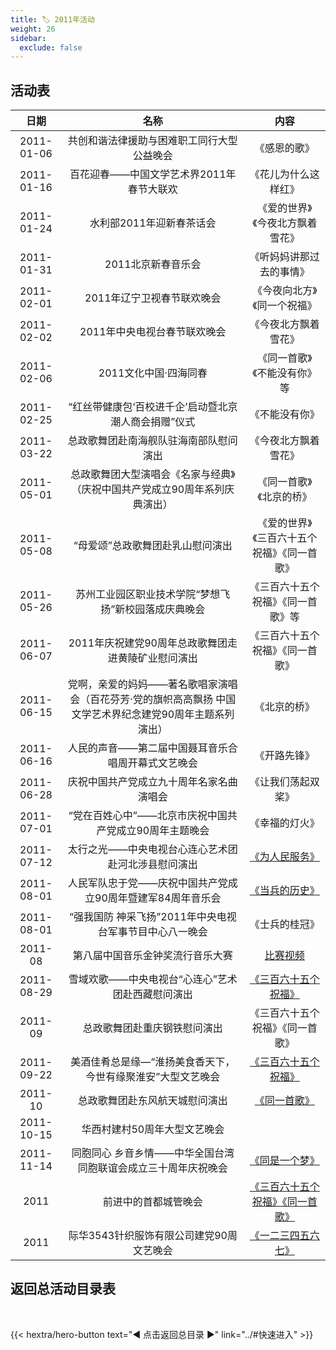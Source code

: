 ```yaml
---
title: 🏷️ 2011年活动
weight: 26
sidebar:
  exclude: false
---
```


## 活动表

|日期|名称|内容|
|:-----:|:-----:|:-----:|
|2011-01-06|共创和谐法律援助与困难职工同行大型公益晚会|《感恩的歌》|
|2011-01-16|百花迎春——中国文学艺术界2011年春节大联欢|《花儿为什么这样红》|
|2011-01-24|水利部2011年迎新春茶话会|《爱的世界》《今夜北方飘着雪花》|
|2011-01-31|2011北京新春音乐会|《听妈妈讲那过去的事情》|
|2011-02-01|2011年辽宁卫视春节联欢晚会|《今夜向北方》《同一个祝福》|
|2011-02-02|2011年中央电视台春节联欢晚会|《今夜北方飘着雪花》|
|2011-02-06|2011文化中国·四海同春|《同一首歌》《不能没有你》等|
|2011-02-25|“红丝带健康包‘百校进千企’启动暨北京潮人商会捐赠”仪式|《不能没有你》|
|2011-03-22|总政歌舞团赴南海舰队驻海南部队慰问演出|《今夜北方飘着雪花》|
|2011-05-01|总政歌舞团大型演唱会《名家与经典》（庆祝中国共产党成立90周年系列庆典演出）|《同一首歌》《北京的桥》|
|2011-05-08|“母爱颂”总政歌舞团赴乳山慰问演出|《爱的世界》《三百六十五个祝福》《同一首歌》|
|2011-05-26|苏州工业园区职业技术学院“梦想飞扬”新校园落成庆典晚会|《三百六十五个祝福》《同一首歌》等|
|2011-06-07|2011年庆祝建党90周年总政歌舞团走进黄陵矿业慰问演出|《三百六十五个祝福》《同一首歌》|
|2011-06-15|党啊，亲爱的妈妈——著名歌唱家演唱会（百花芬芳·党的旗帜高高飘扬 中国文学艺术界纪念建党90周年主题系列演出）|《北京的桥》|
|2011-06-16|人民的声音——第二届中国聂耳音乐合唱周开幕式文艺晚会|《开路先锋》|
|2011-06-28|庆祝中国共产党成立九十周年名家名曲演唱会|《让我们荡起双桨》|
|2011-07-01|“党在百姓心中”——北京市庆祝中国共产党成立90周年主题晚会|《幸福的灯火》|
|2011-07-12|太行之光——中央电视台心连心艺术团赴河北涉县慰问演出|[《为人民服务》](../2011/20110712/)|
|2011-08-01|人民军队忠于党——庆祝中国共产党成立90周年暨建军84周年音乐会|[《当兵的历史》](../2011/20110801/)|
|2011-08-01|“强我国防 神采飞扬”2011年中央电视台军事节目中心八一晚会|《士兵的桂冠》|
|2011-08|第八届中国音乐金钟奖流行音乐大赛|[比赛视频](http://roll.ent.sina.com.cn/s_2011jzj_all/2/index.shtml)|
|2011-08-29|雪域欢歌——中央电视台“心连心”艺术团赴西藏慰问演出|[《三百六十五个祝福》](../2011/20110829/)|
|2011-09|总政歌舞团赴重庆钢铁慰问演出|《三百六十五个祝福》《同一首歌》|
|2011-09-22|美酒佳肴总是缘—“淮扬美食香天下，今世有缘聚淮安”大型文艺晚会|[《三百六十五个祝福》](../2011/20110922/)|
|2011-10|总政歌舞团赴东风航天城慰问演出|[《同一首歌》](../2011/201110/)|
|2011-10-15|华西村建村50周年大型文艺晚会||
|2011-11-14|同胞同心 乡音乡情——中华全国台湾同胞联谊会成立三十周年庆祝晚会|[《同是一个梦》](../2011/20111114/)|
|2011|前进中的首都城管晚会|[《三百六十五个祝福》《同一首歌》](../2011/20110001/)|
|2011|际华3543针织服饰有限公司建党90周文艺晚会|[《一二三四五六七》](../2011/20110000/)|




## 返回总活动目录表

<br>

{{< hextra/hero-button text="◀ 点击返回总目录 ▶" link="../#快速进入" >}}